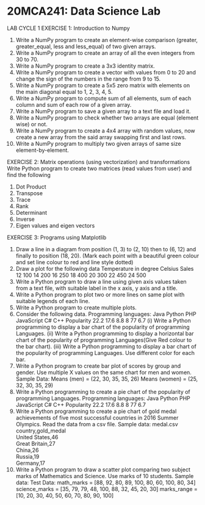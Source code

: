 # 20MCA241: Data Science Lab
LAB CYCLE 1
EXERCISE 1: Introduction to Numpy
1. Write a NumPy program to create an element-wise comparison (greater, greater_equal, less
and less_equal) of two given arrays.
2. Write a NumPy program to create an array of all the even integers from 30 to 70.
3. Write a NumPy program to create a 3x3 identity matrix.
4. Write a NumPy program to create a vector with values from 0 to 20 and change the sign of
the numbers in the range from 9 to 15.
5. Write a NumPy program to create a 5x5 zero matrix with elements on the main diagonal
equal to 1, 2, 3, 4, 5.
6. Write a NumPy program to compute sum of all elements, sum of each column and sum of
each row of a given array.
7. Write a NumPy program to save a given array to a text file and load it.
8. Write a NumPy program to check whether two arrays are equal (element wise) or not.
9. Write a NumPy program to create a 4x4 array with random values, now create a new array
from the said array swapping first and last rows.
10. Write a NumPy program to multiply two given arrays of same size element-by-element.

EXERCISE 2: Matrix operations (using vectorization) and transformations
Write Python program to create two matrices (read values from user) and find the following
1. Dot Product
2. Transpose
3. Trace
4. Rank
5. Determinant
6. Inverse
7. Eigen values and eigen vectors

EXERCISE 3: Programs using Matplotlib
1. Draw a line in a diagram from position (1, 3) to (2, 10) then to (6, 12) and finally to position (18, 20).
  (Mark each point with a beautiful green colour and set line colour to red and line style dotted)
2. Draw a plot for the following data 
      Temperature in degree Celsius  Sales
      12                             100
      14                             200
      16                             250
      18                             400
      20                             300
      22                             450
      24                             500
3. Write a Python program to draw a line using given axis values taken from a text file, with suitable label in the x axis, y axis and a title.
4. Write a Python program to plot two or more lines on same plot with suitable legends of each line.
5. Write a Python program to create multiple plots.
6. Consider the following data.
    Programming languages: Java   Python  PHP  JavaScript C#  C++
    Popularity             22.2   17.6    8.8  8          77  6.7
  (i) Write a Python programming to display a bar chart of the popularity of programming Languages.
  (ii) Write a Python programming to display a horizontal bar chart of the popularity of programming Languages(Give Red colour to the bar chart).
  (iii) Write a Python programming to display a bar chart of the popularity of programming Languages. Use different color for each bar.
7. Write a Python program to create bar plot of scores by group and gender. Use multiple X values on the same chart for men and women.
Sample Data:
Means (men) = (22, 30, 35, 35, 26)
Means (women) = (25, 32, 30, 35, 29)
8. Write a Python programming to create a pie chart of the popularity of programming Languages.
    Programming languages: Java   Python  PHP  JavaScript C#  C++
    Popularity             22.2   17.6    8.8  8          77  6.7
9. Write a Python programming to create a pie chart of gold medal achievements of five most successful countries in 2016 Summer Olympics. Read the data from a csv file.
Sample data:
medal.csv<br>
    country,gold_medal<br>
    United States,46<br>
    Great Britain,27<br>
    China,26<br>
    Russia,19<br>
    Germany,17<br>
10. Write a Python program to draw a scatter plot comparing two subject marks of Mathematics and Science. Use marks of 10 students.
Sample data:
Test Data:
  math_marks = [88, 92, 80, 89, 100, 80, 60, 100, 80, 34]
  science_marks = [35, 79, 79, 48, 100, 88, 32, 45, 20, 30]
  marks_range = [10, 20, 30, 40, 50, 60, 70, 80, 90, 100]
